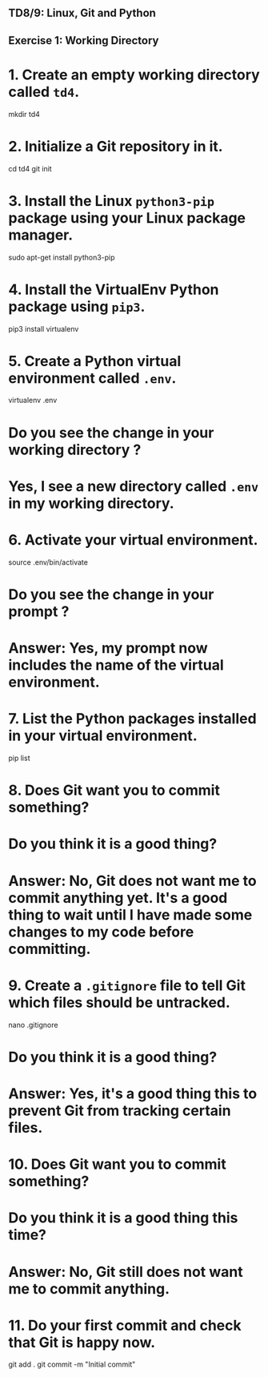 ## TD8/9: Linux, Git and Python
## Exercise 1: Working Directory

# 1. Create an empty working directory called `td4`.
mkdir td4

# 2. Initialize a Git repository in it.
cd td4
git init

# 3. Install the Linux `python3-pip` package using your Linux package manager.
sudo apt-get install python3-pip

# 4. Install the VirtualEnv Python package using `pip3`.
pip3 install virtualenv

# 5. Create a Python virtual environment called `.env`.
virtualenv .env

# Do you see the change in your working directory ?
# Yes, I see a new directory called `.env` in my working directory.

# 6. Activate your virtual environment.
source .env/bin/activate

# Do you see the change in your prompt ?
# Answer: Yes, my prompt now includes the name of the virtual environment.

# 7. List the Python packages installed in your virtual environment.
pip list

# 8. Does Git want you to commit something?
# Do you think it is a good thing?
# Answer: No, Git does not want me to commit anything yet. It's a good thing to wait until I have made some changes to my code before committing.

# 9. Create a `.gitignore` file to tell Git which files should be untracked.
nano .gitignore

# Do you think it is a good thing?
# Answer: Yes, it's a good thing this to prevent Git from tracking certain files.

# 10. Does Git want you to commit something?
# Do you think it is a good thing this time?
# Answer: No, Git still does not want me to commit anything.

# 11. Do your first commit and check that Git is happy now.
git add .
git commit -m "Initial commit"

